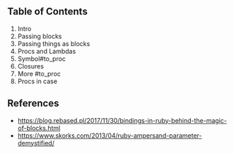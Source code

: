 



## Table of Contents

1. Intro
2. Passing blocks
3. Passing things as blocks
4. Procs and Lambdas
5. Symbol#to_proc
6. Closures
7. More #to_proc
8. Procs in case

## References

* https://blog.rebased.pl/2017/11/30/bindings-in-ruby-behind-the-magic-of-blocks.html
* https://www.skorks.com/2013/04/ruby-ampersand-parameter-demystified/
